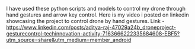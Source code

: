 I have used these python scripts and models to control my drone through hand gestures and arrow key control.
Here  is my video i posted on linkedin showcasing the project to control drone by hand gestures.
Link - https://www.linkedin.com/posts/aditya-raj-47029a24b_droneproject-gesturecontrol-techinnovation-activity-7163666222335684608-EBF5?utm_source=share&utm_medium=member_android 
